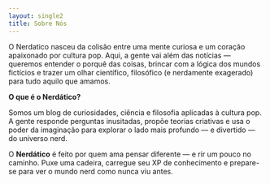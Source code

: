 ```yaml
---
layout: single2
title: Sobre Nós
---
```


O Nerdatico nasceu da colisão entre uma mente curiosa e um coração apaixonado por cultura pop. Aqui, a gente vai além das notícias — queremos entender o porquê das coisas, brincar com a lógica dos mundos fictícios e trazer um olhar científico, filosófico (e nerdamente exagerado) para tudo aquilo que amamos.

**O que é o Nerdático?**

Somos um blog de curiosidades, ciência e filosofia aplicadas à cultura pop. A gente responde perguntas inusitadas, propõe teorias criativas e usa o poder da imaginação para explorar o lado mais profundo — e divertido — do universo nerd.

O **Nerdático** é feito por quem ama pensar diferente — e rir um pouco no caminho. Puxe uma cadeira, carregue seu XP de conhecimento e prepare-se para ver o mundo nerd como nunca viu antes.